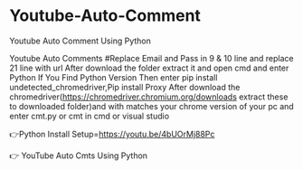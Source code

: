 # Youtube-Auto-Comment
Youtube Auto Comment Using Python

Youtube Auto Comments #Replace Email and Pass in 9 & 10 line and replace 21 line with url After download the folder extract it and open cmd and enter Python If You Find Python Version Then enter pip install undetected_chromedriver,Pip install Proxy After download the chromedriver(https://chromedriver.chromium.org/downloads extract these to downloaded folder)and with matches your chrome version of your pc and enter cmt.py or cmt in cmd or visual studio

👉Python Install Setup=https://youtu.be/4bUOrMj88Pc

👉 YouTube Auto Cmts Using Python
